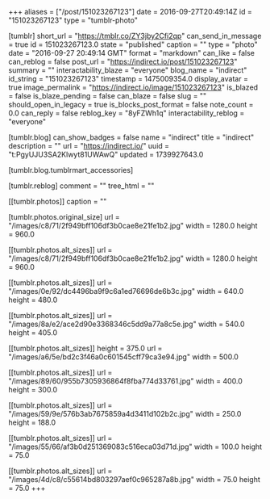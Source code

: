 +++
aliases = ["/post/151023267123"]
date = 2016-09-27T20:49:14Z
id = "151023267123"
type = "tumblr-photo"

[tumblr]
short_url = "https://tmblr.co/ZY3jby2Cfi2qp"
can_send_in_message = true
id = 151023267123.0
state = "published"
caption = ""
type = "photo"
date = "2016-09-27 20:49:14 GMT"
format = "markdown"
can_like = false
can_reblog = false
post_url = "https://indirect.io/post/151023267123"
summary = ""
interactability_blaze = "everyone"
blog_name = "indirect"
id_string = "151023267123"
timestamp = 1475009354.0
display_avatar = true
image_permalink = "https://indirect.io/image/151023267123"
is_blazed = false
is_blaze_pending = false
can_blaze = false
slug = ""
should_open_in_legacy = true
is_blocks_post_format = false
note_count = 0.0
can_reply = false
reblog_key = "8yFZWh1q"
interactability_reblog = "everyone"

[tumblr.blog]
can_show_badges = false
name = "indirect"
title = "indirect"
description = ""
url = "https://indirect.io/"
uuid = "t:PgyUJU3SA2Klwyt81UWAwQ"
updated = 1739927643.0

[tumblr.blog.tumblrmart_accessories]

[tumblr.reblog]
comment = ""
tree_html = ""

[[tumblr.photos]]
caption = ""

[tumblr.photos.original_size]
url = "/images/c8/71/2f949bff106df3b0cae8e21fe1b2.jpg"
width = 1280.0
height = 960.0

[[tumblr.photos.alt_sizes]]
url = "/images/c8/71/2f949bff106df3b0cae8e21fe1b2.jpg"
width = 1280.0
height = 960.0

[[tumblr.photos.alt_sizes]]
url = "/images/0e/92/dc4496ba9f9c6a1ed76696de6b3c.jpg"
width = 640.0
height = 480.0

[[tumblr.photos.alt_sizes]]
url = "/images/8a/e2/ace2d90e3368346c5dd9a77a8c5e.jpg"
width = 540.0
height = 405.0

[[tumblr.photos.alt_sizes]]
height = 375.0
url = "/images/a6/5e/bd2c3f46a0c601545cff79ca3e94.jpg"
width = 500.0

[[tumblr.photos.alt_sizes]]
url = "/images/89/60/955b7305936864f8fba774d33761.jpg"
width = 400.0
height = 300.0

[[tumblr.photos.alt_sizes]]
url = "/images/59/9e/576b3ab7675859a4d3411d102b2c.jpg"
width = 250.0
height = 188.0

[[tumblr.photos.alt_sizes]]
url = "/images/55/66/af3b0d251369083c516eca03d71d.jpg"
width = 100.0
height = 75.0

[[tumblr.photos.alt_sizes]]
url = "/images/4d/c8/c55614bd803297aef0c965287a8b.jpg"
width = 75.0
height = 75.0
+++
